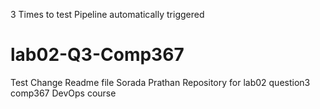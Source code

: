 3 Times to test Pipeline automatically triggered
# lab02-Q3-Comp367
Test Change Readme file
Sorada Prathan Repository for lab02  question3 comp367 DevOps course
